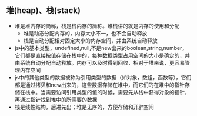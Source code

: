 ## 堆(heap)、栈(stack)

- 堆是堆内存的简称，栈是栈内存的简称。堆栈讲的就是内存的使用和分配
  - 堆是动态分配内存的，内存大小不一，也不会自动释放
  - 栈是自动分配相对固定大小的内存空间，并由系统自动释放
- js中的基本类型，undefined,null,不是new出来的boolean,string,number，它们都是直接按值存储在栈中的，每种数据类型占用空间的大小是确定的，并由系统自动分配自动释放。内存可以及时得到回收，相对于堆来说，更容易管理内存空间
- js中的其他类型的数据被称为引用类型的数据（如对象，数组，函数等），它们都是通过拷贝和new出来的，这些数据存储在堆中，而它们的在堆中的指针存储在栈中。当需要访问引用类型的值的时候，需要先从栈中获得对象的指针，再通过指针找到堆中的所需要的数据
- 栈是线性结构，后进先出；堆是无序的，方便存储和开辟空间
